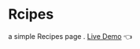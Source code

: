 # Rcipes
a simple Recipes page .
[Live Demo](https://saifeddineboudokhane.github.io/Recipes/) :point_left:
